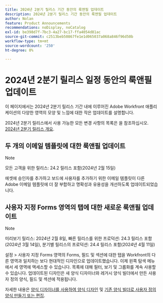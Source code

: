 ```yaml
---
title: 2024년 2분기 릴리스 기간 동안의 룩앤필 업데이트
description: 2024년 2분기 릴리스 기간 동안의 룩앤필 업데이트
author: Nolan
feature: Product Announcements
recommendations: noDisplay, noCatalog
exl-id: be398d7f-7bc3-4a27-bc17-ffa4054d81ac
source-git-commit: c2513beb50867fe1e1d065037a068a846f96d50b
workflow-type: tm+mt
source-wordcount: '250'
ht-degree: 0%

---
```


# 2024년 2분기 릴리스 일정 동안의 룩앤필 업데이트

이 페이지에서는 2024년 2분기 릴리스 기간 내에 이루어진 Adobe Workfront 애플리케이션의 다양한 영역의 모양 및 느낌에 대한 작은 업데이트를 설명합니다.

2024년 2분기 릴리스에서 사용 가능한 모든 변경 사항의 목록은 을 참조하십시오. [2024년 2분기 릴리스 개요](/help/quicksilver/product-announcements/product-releases/24-q2-release-activity/24-q2-release-overview.md).

## 두 개의 이메일 템플릿에 대한 룩앤필 업데이트

>[!NOTE]
>
>모든 고객을 위한 릴리스: 24.2 릴리스 포함(2024년 2월 15일)

에셋에 승인자를 추가하고 보드에 사용자를 추가하기 위한 이메일 템플릿이 다른 Adobe 이메일 템플릿에 더 잘 부합하고 명확성과 유용성을 개선하도록 업데이트되었습니다.

## 사용자 지정 Forms 영역의 탭에 대한 새로운 룩앤필 업데이트

>[!NOTE]
>
>미리보기 릴리스: 2024년 2월 8일, 빠른 릴리스를 위한 프로덕션: 24.3 릴리스 포함(2024년 3월 14일), 분기별 릴리스의 프로덕션: 24.4 릴리스 포함(2024년 4월 11일)

설정 > 사용자 지정 Forms 영역의 Forms, 필드 및 섹션에 대한 탭을 Workfront의 다른 영역과 일치하는 보다 현대적인 디자인으로 업데이트했습니다. 이제 왼쪽 탐색 메뉴에서 세 영역에 액세스할 수 있습니다. 목록에 대해 필터, 보기 및 그룹화를 계속 사용할 수 있습니다. 업데이트된 디자인은 새 양식 디자이너와 레거시 양식 빌더에서 만든 사용자 정의 양식, 필드 및 섹션에 적용됩니다.

자세한 내용은 [양식 디자이너를 사용하여 양식 디자인](/help/quicksilver/administration-and-setup/customize-workfront/create-manage-custom-forms/form-designer/design-a-form/design-a-form.md) 및 [기존 양식 빌더로 사용자 정의 양식 만들기 또는 편집](/help/quicksilver/administration-and-setup/customize-workfront/create-manage-custom-forms/create-or-edit-a-custom-form.md).
